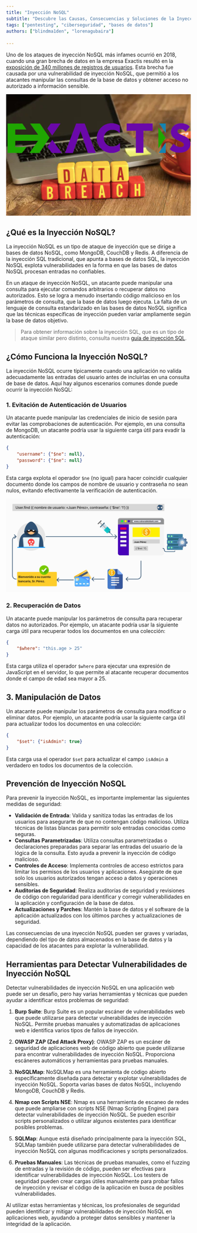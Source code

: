 ```yaml
---
title: "Inyección NoSQL"
subtitle: "Descubre las Causas, Consecuencias y Soluciones de la Inyección NoSQL: Una Guía Completa para Prevenir y Mitigar Vulnerabilidades en Bases de Datos NoSQL"
tags: ["pentesting", "ciberseguridad", "bases de datos"]
authors: ["blindma1den", "lorenagubaira"]

---
```


Uno de los ataques de inyección NoSQL más infames ocurrió en 2018, cuando una gran brecha de datos en la empresa Exactis resultó en la [exposición de 340 millones de registros de usuarios](https://es.wikipedia.org/wiki/Exactis#Fuga_de_datos). Esta brecha fue causada por una vulnerabilidad de inyección NoSQL, que permitió a los atacantes manipular las consultas de la base de datos y obtener acceso no autorizado a información sensible.

![exactis](https://github.com/4GeeksAcademy/cybersecurity-syllabus/blob/main/assets/pentesting-red-team/exactis.jpeg?raw=true)

## ¿Qué es la Inyección NoSQL?

La inyección NoSQL es un tipo de ataque de inyección que se dirige a bases de datos NoSQL, como MongoDB, CouchDB y Redis. A diferencia de la inyección SQL tradicional, que apunta a bases de datos SQL, la inyección NoSQL explota vulnerabilidades en la forma en que las bases de datos NoSQL procesan entradas no confiables.

En un ataque de inyección NoSQL, un atacante puede manipular una consulta para ejecutar comandos arbitrarios o recuperar datos no autorizados. Esto se logra a menudo insertando código malicioso en los parámetros de consulta, que la base de datos luego ejecuta. La falta de un lenguaje de consulta estandarizado en las bases de datos NoSQL significa que las técnicas específicas de inyección pueden variar ampliamente según la base de datos objetivo.

> Para obtener información sobre la inyección SQL, que es un tipo de ataque similar pero distinto, consulta nuestra [guía de inyección SQL](https://4geeks.com/lesson/what-is-and-how-to-prevent-sql-injection).

## ¿Cómo Funciona la Inyección NoSQL?

La inyección NoSQL ocurre típicamente cuando una aplicación no valida adecuadamente las entradas del usuario antes de incluirlas en una consulta de base de datos. Aquí hay algunos escenarios comunes donde puede ocurrir la inyección NoSQL:

### 1. Evitación de Autenticación de Usuarios

Un atacante puede manipular las credenciales de inicio de sesión para evitar las comprobaciones de autenticación. Por ejemplo, en una consulta de MongoDB, un atacante podría usar la siguiente carga útil para evadir la autenticación:

```json
{
    "username": {"$ne": null},
    "password": {"$ne": null}
}
```

Esta carga explota el operador `$ne` (no igual) para hacer coincidir cualquier documento donde los campos de nombre de usuario y contraseña no sean nulos, evitando efectivamente la verificación de autenticación.

![NoSQL1](https://github.com/4GeeksAcademy/cybersecurity-syllabus/blob/main/assets/NoSQL1.es.png?raw=true)

### 2. Recuperación de Datos

Un atacante puede manipular los parámetros de consulta para recuperar datos no autorizados. Por ejemplo, un atacante podría usar la siguiente carga útil para recuperar todos los documentos en una colección:

```json
{
    "$where": "this.age > 25"
}
```

Esta carga utiliza el operador `$where` para ejecutar una expresión de JavaScript en el servidor, lo que permite al atacante recuperar documentos donde el campo de edad sea mayor a 25.

## 3. Manipulación de Datos

Un atacante puede manipular los parámetros de consulta para modificar o eliminar datos. Por ejemplo, un atacante podría usar la siguiente carga útil para actualizar todos los documentos en una colección:

```json
{
    "$set": {"isAdmin": true}
}
```

Esta carga usa el operador `$set` para actualizar el campo `isAdmin` a verdadero en todos los documentos de la colección.

## Prevención de Inyección NoSQL

Para prevenir la inyección NoSQL, es importante implementar las siguientes medidas de seguridad:

- **Validación de Entrada**: Valida y sanitiza todas las entradas de los usuarios para asegurarte de que no contengan código malicioso. Utiliza técnicas de listas blancas para permitir solo entradas conocidas como seguras.
- **Consultas Parametrizadas**: Utiliza consultas parametrizadas o declaraciones preparadas para separar las entradas del usuario de la lógica de la consulta. Esto ayuda a prevenir la inyección de código malicioso.
- **Controles de Acceso**: Implementa controles de acceso estrictos para limitar los permisos de los usuarios y aplicaciones. Asegúrate de que solo los usuarios autorizados tengan acceso a datos y operaciones sensibles.
- **Auditorías de Seguridad**: Realiza auditorías de seguridad y revisiones de código con regularidad para identificar y corregir vulnerabilidades en la aplicación y configuración de la base de datos.
- **Actualizaciones y Parches**: Mantén la base de datos y el software de la aplicación actualizados con los últimos parches y actualizaciones de seguridad.

Las consecuencias de una inyección NoSQL pueden ser graves y variadas, dependiendo del tipo de datos almacenados en la base de datos y la capacidad de los atacantes para explotar la vulnerabilidad.

## Herramientas para Detectar Vulnerabilidades de Inyección NoSQL

Detectar vulnerabilidades de inyección NoSQL en una aplicación web puede ser un desafío, pero hay varias herramientas y técnicas que pueden ayudar a identificar estos problemas de seguridad:

1. **Burp Suite**: Burp Suite es un popular escáner de vulnerabilidades web que puede utilizarse para detectar vulnerabilidades de inyección NoSQL. Permite pruebas manuales y automatizadas de aplicaciones web e identifica varios tipos de fallos de inyección.

2. **OWASP ZAP (Zed Attack Proxy)**: OWASP ZAP es un escáner de seguridad de aplicaciones web de código abierto que puede utilizarse para encontrar vulnerabilidades de inyección NoSQL. Proporciona escáneres automáticos y herramientas para pruebas manuales.

3. **NoSQLMap**: NoSQLMap es una herramienta de código abierto específicamente diseñada para detectar y explotar vulnerabilidades de inyección NoSQL. Soporta varias bases de datos NoSQL, incluyendo MongoDB, CouchDB y Redis.

4. **Nmap con Scripts NSE**: Nmap es una herramienta de escaneo de redes que puede ampliarse con scripts NSE (Nmap Scripting Engine) para detectar vulnerabilidades de inyección NoSQL. Se pueden escribir scripts personalizados o utilizar algunos existentes para identificar posibles problemas.

5. **SQLMap**: Aunque está diseñado principalmente para la inyección SQL, SQLMap también puede utilizarse para detectar vulnerabilidades de inyección NoSQL con algunas modificaciones y scripts personalizados.

6. **Pruebas Manuales**: Las técnicas de pruebas manuales, como el fuzzing de entradas y la revisión de código, pueden ser efectivas para identificar vulnerabilidades de inyección NoSQL. Los testers de seguridad pueden crear cargas útiles manualmente para probar fallos de inyección y revisar el código de la aplicación en busca de posibles vulnerabilidades.

Al utilizar estas herramientas y técnicas, los profesionales de seguridad pueden identificar y mitigar vulnerabilidades de inyección NoSQL en aplicaciones web, ayudando a proteger datos sensibles y mantener la integridad de la aplicación.